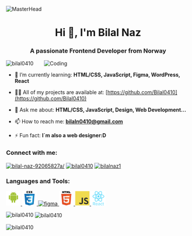 ![MasterHead](https://i0.wp.com/plopdo.com/wp-content/uploads/2021/07/Screenshot-1.png?resize=1210%2C642&ssl=1)
<h1 align="center">Hi 👋, I'm Bilal Naz</h1>
<h3 align="center">A passionate Frontend Developer from Norway</h3>
<img align="right" alt="Coding" width="400" src="https://cdn.dribbble.com/users/1162077/screenshots/3848914/programmer.gif">

<p align="left"> <img src="https://komarev.com/ghpvc/?username=bilal0410&label=Profile%20views&color=0e75b6&style=flat" alt="bilal0410" /> </p>

- 🌱 I’m currently learning: **HTML/CSS, JavaScript, Figma, WordPress, React**

- 👨‍💻 All of my projects are available at: [https://github.com/Bilal0410](https://github.com/Bilal0410)

- 💬 Ask me about: **HTML/CSS, JavaScript, Design, Web Development...**

- 📫 How to reach me: **bilaln0410@gmail.com**

- ⚡ Fun fact: **I´m also a web designer:D**

<h3 align="left">Connect with me:</h3>
<p align="left">
<a href="https://linkedin.com/in/bilal-naz-92065827a/" target="blank"><img align="center" src="https://raw.githubusercontent.com/rahuldkjain/github-profile-readme-generator/master/src/images/icons/Social/linked-in-alt.svg" alt="bilal-naz-92065827a/" height="30" width="40" /></a>
<a href="https://codesandbox.com/u/bilal0410" target="blank"><img align="center" src="https://raw.githubusercontent.com/rahuldkjain/github-profile-readme-generator/master/src/images/icons/Social/codesandbox.svg" alt="bilal0410" height="30" width="40" /></a>
<a href="https://instagram.com/bilalnaz1" target="blank"><img align="center" src="https://raw.githubusercontent.com/rahuldkjain/github-profile-readme-generator/master/src/images/icons/Social/instagram.svg" alt="bilalnaz1" height="30" width="40" /></a>
</p>

<h3 align="left">Languages and Tools:</h3>
<p align="left"> <a href="https://developer.android.com" target="_blank" rel="noreferrer"> <img src="https://raw.githubusercontent.com/devicons/devicon/master/icons/android/android-original-wordmark.svg" alt="android" width="40" height="40"/> </a> <a href="https://www.w3schools.com/css/" target="_blank" rel="noreferrer"> <img src="https://raw.githubusercontent.com/devicons/devicon/master/icons/css3/css3-original-wordmark.svg" alt="css3" width="40" height="40"/> </a> <a href="https://www.figma.com/" target="_blank" rel="noreferrer"> <img src="https://www.vectorlogo.zone/logos/figma/figma-icon.svg" alt="figma" width="40" height="40"/> </a> <a href="https://www.w3.org/html/" target="_blank" rel="noreferrer"> <img src="https://raw.githubusercontent.com/devicons/devicon/master/icons/html5/html5-original-wordmark.svg" alt="html5" width="40" height="40"/> </a> <a href="https://developer.mozilla.org/en-US/docs/Web/JavaScript" target="_blank" rel="noreferrer"> <img src="https://raw.githubusercontent.com/devicons/devicon/master/icons/javascript/javascript-original.svg" alt="javascript" width="40" height="40"/> </a> <a href="https://reactjs.org/" target="_blank" rel="noreferrer"> <img src="https://raw.githubusercontent.com/devicons/devicon/master/icons/react/react-original-wordmark.svg" alt="react" width="40" height="40"/> </a> </p>

<p><img align="left" src="https://github-readme-stats.vercel.app/api/top-langs?username=bilal0410&show_icons=true&locale=en&layout=compact" alt="bilal0410" /></p>

<p>&nbsp;<img align="center" src="https://github-readme-stats.vercel.app/api?username=bilal0410&show_icons=true&locale=en" alt="bilal0410" /></p>

<p><img align="center" src="https://github-readme-streak-stats.herokuapp.com/?user=bilal0410&" alt="bilal0410" /></p>
